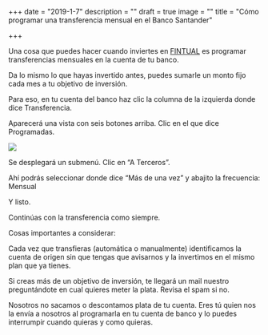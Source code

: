 +++
date = "2019-1-7"
description = ""
draft = true
image = ""
title = "Cómo programar una transferencia mensual en el Banco Santander"

+++
<p>Una cosa que puedes hacer cuando inviertes en <a href="https://fintual.cl">FINTUAL</a> es programar transferencias mensuales en la cuenta de tu banco.</p>

<p>Da lo mismo lo que hayas invertido antes, puedes sumarle un monto fijo cada mes a tu objetivo de inversión.</p>

<p>Para eso, en tu cuenta del banco haz clic la columna de la izquierda donde dice Transferencia.</p>

<p>Aparecerá una vista con seis botones arriba. Clic en el que dice Programadas.</p>

<img src="/uploads/transferencia_santander.png" style="max-width: 100%"/>

<p>Se desplegará un submenú. Clic en “A Terceros”.</p>

<p>Ahí podrás seleccionar donde dice “Más de una vez” y abajito la frecuencia: Mensual</p>

<p>Y listo.</p>

<p>Continúas con la transferencia como siempre.</p>

<p>Cosas importantes a considerar:</p>

<p>Cada vez que transfieras (automática o manualmente) identificamos la cuenta de origen sin que tengas que avisarnos y la invertimos en el mismo plan que ya tienes.</p>

<p>Si creas más de un objetivo de inversión, te llegará un mail nuestro preguntándote en cual quieres meter la plata. Revisa el spam si no.</p>

<p>Nosotros no sacamos o descontamos plata de tu cuenta. Eres tú quien nos la envía a nosotros al programarla en tu cuenta de banco y lo puedes interrumpir cuando quieras y como quieras.</p>